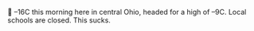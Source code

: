 🥶 –16C this morning here in central Ohio, headed for a high of –9C. Local schools are closed. This sucks.